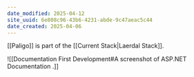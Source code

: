 ```yaml
---
date_modified: 2025-04-12
site_uuid: 6e808c96-43b6-4231-abde-9c47aeac5c44
date_created: 2025-04-06
---
```


[[Paligo]] is part of the [[Current Stack|Laerdal Stack]].

![[Documentation First Development#A screenshot of ASP.NET Documentation .]]